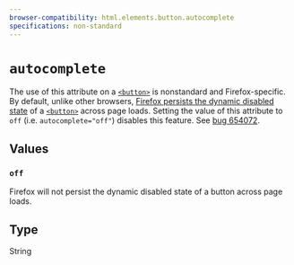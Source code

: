 ```yaml
---
browser-compatibility: html.elements.button.autocomplete
specifications: non-standard
---
```


# `autocomplete`

The use of this attribute on a
[`<button>`](/en-US/docs/Web/HTML/Element/button)
is nonstandard and Firefox-specific. By default, unlike other
browsers, [Firefox persists the dynamic disabled
state](https://stackoverflow.com/questions/5985839/bug-with-firefox-disabled-attribute-of-input-not-resetting-when-refreshing)
of a
[`<button>`](/en-US/docs/Web/HTML/Element/button)
across page loads. Setting the value of this attribute to `off`
(i.e. `autocomplete="off"`) disables this feature. See [bug
654072](https://bugzilla.mozilla.org/show_bug.cgi?id=654072 "if disabled state is changed with javascript, the normal state doesn't return after refreshing the page").

## Values

### `off`

Firefox will not persist the dynamic disabled state of a button across page loads.

## Type

String
